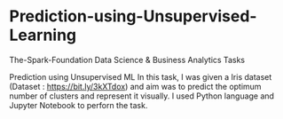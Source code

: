 # Prediction-using-Unsupervised-Learning
The-Spark-Foundation
Data Science & Business Analytics Tasks

Prediction using Unsupervised ML
In this task, I was given a Iris dataset (Dataset : https://bit.ly/3kXTdox) and aim was to predict the optimum number of clusters and represent it visually.
I used Python language and Jupyter Notebook to perforn the task.




